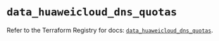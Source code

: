# `data_huaweicloud_dns_quotas`

Refer to the Terraform Registry for docs: [`data_huaweicloud_dns_quotas`](https://registry.terraform.io/providers/huaweicloud/huaweicloud/1.71.1/docs/data-sources/dns_quotas).
